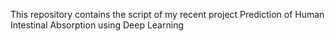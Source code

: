 This repository contains the script of my recent project Prediction of Human Intestinal Absorption using Deep Learning
